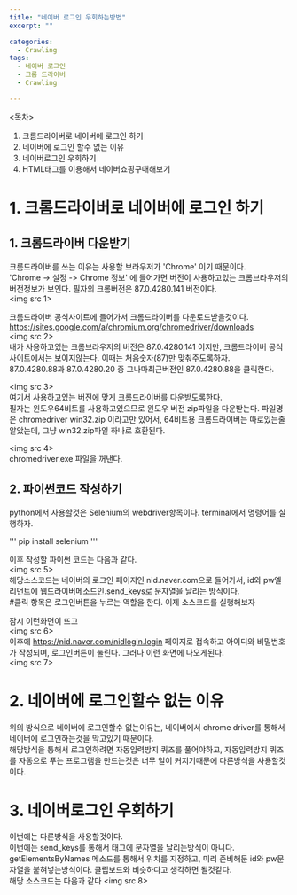 ```yaml
---
title: "네이버 로그인 우회하는방법"
excerpt: ""

categories:
  - Crawling
tags:
  - 네이버 로그인
  - 크롬 드라이버
  - Crawling

---
```


<목차>  
1. 크롬드라이버로 네이버에 로그인 하기  
2. 네이버에 로그인 할수 없는 이유  
3. 네이버로그인 우회하기  
4. HTML태그를 이용해서 네이버쇼핑구매해보기  



# 1. 크롬드라이버로 네이버에 로그인 하기

## 1. 크롬드라이버 다운받기
크롬드라이버를 쓰는 이유는 사용할 브라우저가 'Chrome' 이기 때문이다.  
'Chrome -> 설정 -> Chrome 정보' 에 들어가면 버전이 사용하고있는 크롬브라우저의 버전정보가 보인다. 필자의 크롬버전은 87.0.4280.141 버전이다.  
<img src 1>


크롬드라이버 공식사이트에 들어가서 크롬드라이버를 다운로드받을것이다. 
https://sites.google.com/a/chromium.org/chromedriver/downloads  
<img src 2>  
내가 사용하고있는 크롬브라우저의 버전은 87.0.4280.141 이지만, 크롬드라이버 공식사이트에서는 보이지않는다. 이때는 처음숫자(87)만 맞춰주도록하자.  
87.0.4280.88과 87.0.4280.20 중 그나마최근버전인 87.0.4280.88을 클릭한다.  

<img src 3>  
여기서 사용하고있는 버전에 맞게 크롬드라이버를 다운받도록한다.  
필자는 윈도우64비트를 사용하고있으므로 윈도우 버전 zip파일을 다운받는다. 파일명은 chromedriver win32.zip 이라고만 있어서, 64비트용 크롬드라이버는 따로있는줄알았는데, 그냥 win32.zip파일 하나로 호환된다.  

<img src 4>  
chromedriver.exe 파일을 꺼낸다.  

## 2. 파이썬코드 작성하기  
python에서 사용할것은 Selenium의 webdriver항목이다. terminal에서 명령어를 실행하자.  


'''
pip install selenium
'''  


이후 작성할 파이썬 코드는 다음과 같다.  
<img src 5>  
해당소스코드는 네이버의 로그인 페이지인 nid.naver.com으로 들어가서, id와 pw엘리먼트에 웹드라이버메소드인.send_keys로 문자열을 날리는 방식이다.  
#클릭 항목은 로그인버튼을 누르는 역할을 한다. 이제 소스코드를 실행해보자 

잠시 이런화면이 뜨고  
<img src 6>  
이후에 https://nid.naver.com/nidlogin.login 페이지로 접속하고 아이디와 비밀번호가 작성되며, 로그인버튼이 눌린다. 그러나 이런 화면에 나오게된다.  
<img src 7>  



# 2. 네이버에 로그인할수 없는 이유  
위의 방식으로 네이버에 로그인할수 없는이유는, 네이버에서 chrome driver를 통해서 네이버에 로그인하는것을 막고있기 때문이다.  
해당방식을 통해서 로그인하려면 자동입력방지 퀴즈를 풀어야하고, 자동입력방지 퀴즈를 자동으로 푸는 프로그램을 만드는것은 너무 일이 커지기때문에 다른방식을 사용할것이다.  


# 3. 네이버로그인 우회하기
이번에는 다른방식을 사용할것이다.  
이번에는 send_keys를 통해서 태그에 문자열을 날리는방식이 아니다.  
getElementsByNames 메소드를 통해서 위치를 지정하고, 미리 준비해둔 id와 pw문자열을 붙혀넣는방식이다. 클립보드와 비슷하다고 생각하면 될것같다.  
해당 소스코드는 다음과 같다
<img src 8>